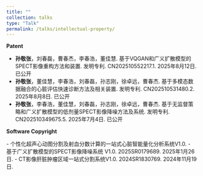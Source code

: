 ```yaml
---
title: ""
collection: talks
type: "Talk"
permalink: /talks/intellectual-property/
---
```

<strong>Patent</strong>
- **孙敬张**，刘春磊，曹春杰，李春浩，董佳慧. 基于VQGAN和广义扩散模型的SPECT影像重构方法和装置. 发明专利. CN202510552217.1. 2025年8月12日. 已公开  
- **孙敬张**，董佳慧，李春浩，刘春磊，孙志刚，徐卓远，曹春杰. 基于多模态数据融合的心脏评估快速诊断方法及相关装置. 发明专利. 	CN202510531480.2. 2025年8月8日. 已公开  
- **孙敬张**，李春浩，董佳慧，刘春磊，孙志刚，徐卓远，曹春杰. 基于无监督策略和广义扩散模型的低剂量SPECT影像降噪方法及系统. 发明专利. CN202510349675.5. 2025年7月4日. 已公开  
<p><strong>Software Copyright</strong></p>
- 个性化超声心动图分割及射血分数计算的一站式心脏智能量化分析系统V1.0.  
- 基于广义扩散模型的SPECT影像降噪系统 V1.0. 2025SR0179689. 2025年1月26日.  
- CT影像肝脏肿瘤区域一站式分割系统V1.0. 2024SR1830769. 2024年11月19日.  
